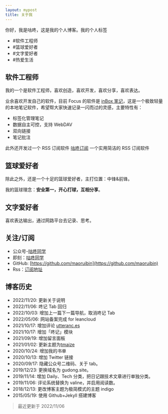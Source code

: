 ```yaml
---
layout: mypost
title: 关于我
---
```


你好，我是咕咚，这是我的个人博客。我的个人标签
- #软件工程师
- #篮球爱好者
- #文字爱好者
- #热爱生活

## 软件工程师
我的一个是软件工程师，喜欢创造，喜欢开发，喜欢分享，喜欢表达。

业余喜欢开发自己的软件，目前 Focus 的软件是 [inBox 笔记](https://doc.gudong.site/inbox/)，这是一个极致轻量的本地笔记软件，希望帮大家快速记录一闪而过的灵感，主要特性有：
- 标签化管理笔记
- 数据自主可控，支持 WebDAV
- 双向链接
- 笔记批注

此外还开发过一个 RSS 订阅软件 [咕咚订阅](https://doc.gudong.site/rssplus/) 一个实用简洁的 RSS 订阅软件

## 篮球爱好者
除此之外，还是一个十足的篮球爱好者，主打位置：中锋&前锋。

我的篮球理念：**安全第一，开心打球，互相分享**。

## 文字爱好者
喜欢表达输出，通过网路平台去记录、思考。

## 关注/订阅
- 公众号-[咕咚同学](https://gitee.com/maoruibin/img/raw/master/2021/01/12/_export1610434130245.jpg.png)
- 即刻：[咕咚同学](https://okjk.co/l8IUzO)
- GitHub: [https://github.com/maoruibin](https://github.com/maoruibin)
- Rss：[订阅地址](https://gudong.site/static/xml/rss.xml)

## 博客历史
- 2022/11/20: 更新关于说明
- 2022/11/06: 咚记 Tab 回归 
- 2022/10/03: 增加上一篇下一篇导航，取消咚记 Tab 
- 2022/05/06: 网站备案完成 for leancloud
- 2021/10/17: 增加评论 [utteranc.es](https://utteranc.es)
- 2021/10/17: 增加「咚记」模块
- 2021/09/19: 增加留言面板
- 2021/01/02: 更新主题为[tmaize](https://github.com/TMaize/tmaize-blog)
- 2020/10/24: 增加我的书单
- 2020/10/13: 增加 Twitter 链接
- 2020/09/17: 隐藏公众号二维码、关于 tab。
- 2019/12/23: 更换域名为 gudong.site。
- 2019/11/14: 增加 Daily、Tech 分类，把日记跟技术文章进行单独分类。
- 2019/11/06: 评论系统替换为 valine，并启用阅读数。
- 2018/12/13: 更改博客主题为极简模式的主题 indigo
- 2015/05/19: 使用 Github+Jekyll 搭建博客

> 最近更新于 2022/11/06
